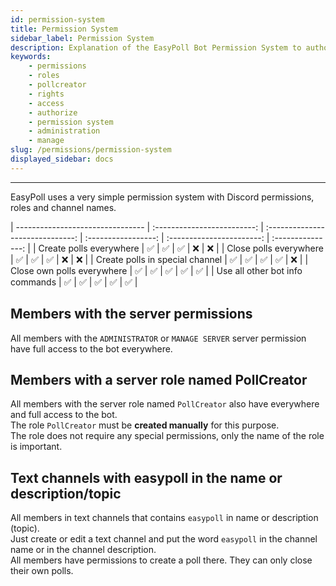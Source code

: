 ```yaml
---
id: permission-system
title: Permission System
sidebar_label: Permission System
description: Explanation of the EasyPoll Bot Permission System to authorize members
keywords:
    - permissions
    - roles
    - pollcreator
    - rights
    - access
    - authorize
    - permission system
    - administration
    - manage
slug: /permissions/permission-system
displayed_sidebar: docs
---
```


---

EasyPoll uses a very simple permission system with Discord permissions, roles and channel names.


| -------------------------------- | :-------------------------: | :------------------------------: | :-----------------: | :-----------------------: | :---------------: |
| Create polls everywhere          | &#9989;                     | &#9989;                          | &#9989;             | &#10060;                  | &#10060;          |
| Close polls everywhere           | &#9989;                     | &#9989;                          | &#9989;             | &#10060;                  | &#10060;          |
| Create polls in special channel  | &#9989;                     | &#9989;                          | &#9989;             | &#9989;                   | &#10060;          |
| Close own polls everywhere       | &#9989;                     | &#9989;                          | &#9989;             | &#9989;                   | &#9989;           |
| Use all other bot info commands  | &#9989;                     | &#9989;                          | &#9989;             | &#9989;                   | &#9989;           |

## Members with the server permissions
All members with the `ADMINISTRATOR` or `MANAGE SERVER` server permission have full access to the bot everywhere.

## Members with a server role named **PollCreator**
All members with the server role named `PollCreator` also have everywhere and full access to the bot.  
The role `PollCreator` must be **created manually** for this purpose.  
The role does not require any special permissions, only the name of the role is important.

## Text channels with **easypoll** in the name or description/topic
All members in text channels that contains `easypoll` in name or description (topic).  
Just create or edit a text channel and put the word `easypoll` in the channel name or in the channel description.  
All members have permissions to create a poll there. They can only close their own polls.
